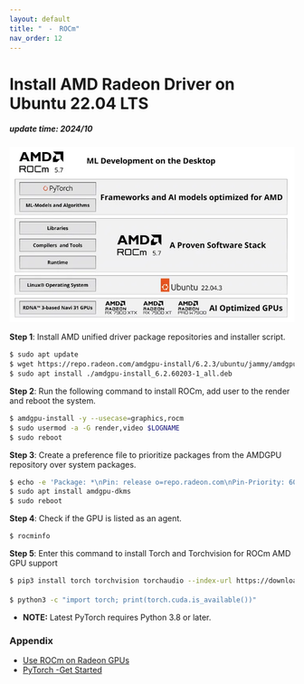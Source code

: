 ```yaml
---
layout: default
title: "　-　ROCm"
nav_order: 12
---
```


# Install AMD Radeon Driver on Ubuntu 22.04 LTS
##### update time: 2024/10

<div align="center"><img src="../../assets/images/rocm.png" width="640"/></div>

**Step 1**: Install AMD unified driver package repositories and installer script.
```bash
$ sudo apt update
$ wget https://repo.radeon.com/amdgpu-install/6.2.3/ubuntu/jammy/amdgpu-install_6.2.60203-1_all.deb
$ sudo apt install ./amdgpu-install_6.2.60203-1_all.deb
```

**Step 2**: Run the following command to install ROCm, add user to the render and reboot the system.
```bash
$ amdgpu-install -y --usecase=graphics,rocm
$ sudo usermod -a -G render,video $LOGNAME
$ sudo reboot
```

**Step 3**: Create a preference file to prioritize packages from the AMDGPU repository over system packages.
```bash
$ echo -e 'Package: *\nPin: release o=repo.radeon.com\nPin-Priority: 600' | sudo tee /etc/apt/preferences.d/rocm-pin-600
$ sudo apt install amdgpu-dkms
$ sudo reboot
```
**Step 4**: Check if the GPU is listed as an agent.
```bash
$ rocminfo
```

**Step 5**: Enter this command to install Torch and Torchvision for ROCm AMD GPU support
```bash
$ pip3 install torch torchvision torchaudio --index-url https://download.pytorch.org/whl/rocm6.1

$ python3 -c "import torch; print(torch.cuda.is_available())"
```
* **NOTE:** Latest PyTorch requires Python 3.8 or later.

### Appendix
* [Use ROCm on Radeon GPUs](https://rocm.docs.amd.com/projects/radeon/en/latest/docs/install/native_linux/install-radeon.html)
* [PyTorch -Get Started](https://pytorch.org/get-started/locally/)
